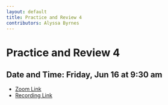 ```yaml
---
layout: default
title: Practice and Review 4
contributors: Alyssa Byrnes
---
```


# Practice and Review 4

## Date and Time: Friday, Jun 16 at 9:30 am
* [Zoom Link](https://unc.zoom.us/j/97009190129)
* [Recording Link]()